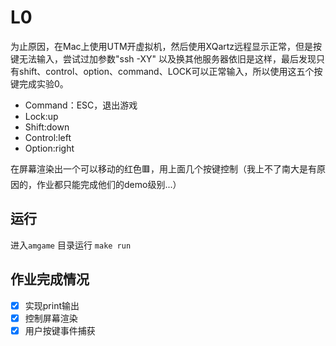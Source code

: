 # L0

为止原因，在Mac上使用UTM开虚拟机，然后使用XQartz远程显示正常，但是按键无法输入，尝试过加参数"ssh -XY" 以及换其他服务器依旧是这样，最后发现只有shift、control、option、command、LOCK可以正常输入，所以使用这五个按键完成实验0。
* Command：ESC，退出游戏
* Lock:up
* Shift:down
* Control:left
* Option:right

在屏幕渲染出一个可以移动的红色🟥，用上面几个按键控制（我上不了南大是有原因的，作业都只能完成他们的demo级别...）

## 运行
进入`amgame` 目录运行 `make run`

## 作业完成情况
- [x] 实现print输出
- [x] 控制屏幕渲染
- [x] 用户按键事件捕获